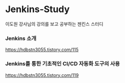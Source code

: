 # Jenkins-Study
이도원 강사님의 강의를 보고 공부하는 젠킨스 스터디

### Jenkins 소개
https://hdbstn3055.tistory.com/115

### Jenkins를 통한 기초적인 CI/CD 자동화 도구의 사용
https://hdbstn3055.tistory.com/119
